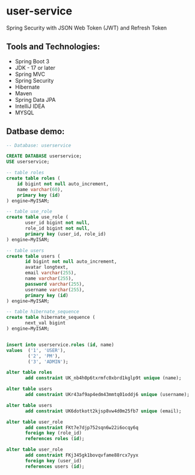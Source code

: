 # user-service
Spring Security with JSON Web Token (JWT) and Refresh Token

## Tools and Technologies:
- Spring Boot 3
- JDK - 17 or later
- Spring MVC
- Spring Security
- Hibernate
- Maven
- Spring Data JPA
- IntelliJ IDEA 
- MYSQL

## Datbase demo:
```sql
-- Database: userservice

CREATE DATABASE userservice;
USE userservice;

-- table roles
create table roles (
    id bigint not null auto_increment,
    name varchar(60),
    primary key (id)
) engine=MyISAM;

-- table use_role
create table use_role (
       user_id bigint not null,
       role_id bigint not null,
       primary key (user_id, role_id)
) engine=MyISAM;

-- table users
create table users (
       id bigint not null auto_increment,
       avatar longtext,
       email varchar(255),
       name varchar(255),
       password varchar(255),
       username varchar(255),
       primary key (id)
) engine=MyISAM;

-- table hibernate_sequence
create table hibernate_sequence (
       next_val bigint
) engine=MyISAM;


insert into userservice.roles (id, name)
values	('1', 'USER'),
		('2', 'PM'),
		('3', 'ADMIN');

alter table roles
       add constraint UK_nb4h0p6txrmfc0xbrd1kglp9t unique (name);

alter table users
       add constraint UKr43af9ap4edm43mmtq01oddj6 unique (username);

alter table users
       add constraint UK6dotkott2kjsp8vw4d0m25fb7 unique (email);

alter table user_role
       add constraint FKt7e7djp752sqn6w22i6ocqy6q
       foreign key (role_id)
       references roles (id);

alter table user_role
       add constraint FKj345gk1bovqvfame88rcx7yyx
       foreign key (user_id)
       references users (id);
```
